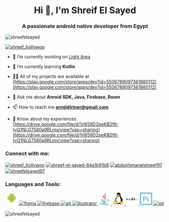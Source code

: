 <h1 align="center">Hi 👋, I'm Shreif El Sayed</h1>
<h3 align="center">A passionate android native developer from Egypt</h3>

<p align="left"> <img src="https://komarev.com/ghpvc/?username=shreefelsayed&label=Profile%20views&color=0e75b6&style=flat" alt="shreefelsayed" /> </p>

<p align="left"> <a href="https://twitter.com/shreef_hollywoo" target="blank"><img src="https://img.shields.io/twitter/follow/shreef_hollywoo?logo=twitter&style=for-the-badge" alt="shreef_hollywoo" /></a> </p>

- 🔭 I’m currently working on [Light Area](https://play.google.com/store/apps/details?id=com.armjld.lightareamanager)

- 🌱 I’m currently learning **Kotlin**

- 👨‍💻 All of my projects are available at [https://play.google.com/store/apps/dev?id=5506789097361980112](https://play.google.com/store/apps/dev?id=5506789097361980112)

- 💬 Ask me about **Anroid SDK, Java, Firebase, Room**

- 📫 How to reach me **armjldtriner@gmail.com**

- 📄 Know about my experiences [https://drive.google.com/file/d/1rl659D2peKB2f6-tyQ1NLG7580a9RLmv/view?usp=sharing](https://drive.google.com/file/d/1rl659D2peKB2f6-tyQ1NLG7580a9RLmv/view?usp=sharing)

<h3 align="left">Connect with me:</h3>
<p align="left">
<a href="https://twitter.com/shreef_hollywoo" target="blank"><img align="center" src="https://raw.githubusercontent.com/rahuldkjain/github-profile-readme-generator/master/src/images/icons/Social/twitter.svg" alt="shreef_hollywoo" height="30" width="40" /></a>
<a href="https://linkedin.com/in/shreef-el-sayed-84a1b91b8" target="blank"><img align="center" src="https://raw.githubusercontent.com/rahuldkjain/github-profile-readme-generator/master/src/images/icons/Social/linked-in-alt.svg" alt="shreef-el-sayed-84a1b91b8" height="30" width="40" /></a>
<a href="https://fb.com/abdulrhmanelshreef97" target="blank"><img align="center" src="https://raw.githubusercontent.com/rahuldkjain/github-profile-readme-generator/master/src/images/icons/Social/facebook.svg" alt="abdulrhmanelshreef97" height="30" width="40" /></a>
<a href="https://instagram.com/shreefelsayed97" target="blank"><img align="center" src="https://raw.githubusercontent.com/rahuldkjain/github-profile-readme-generator/master/src/images/icons/Social/instagram.svg" alt="shreefelsayed97" height="30" width="40" /></a>
</p>

<h3 align="left">Languages and Tools:</h3>
<p align="left"> <a href="https://developer.android.com" target="_blank" rel="noreferrer"> <img src="https://raw.githubusercontent.com/devicons/devicon/master/icons/android/android-original-wordmark.svg" alt="android" width="40" height="40"/> </a> <a href="https://www.figma.com/" target="_blank" rel="noreferrer"> <img src="https://www.vectorlogo.zone/logos/figma/figma-icon.svg" alt="figma" width="40" height="40"/> </a> <a href="https://firebase.google.com/" target="_blank" rel="noreferrer"> <img src="https://www.vectorlogo.zone/logos/firebase/firebase-icon.svg" alt="firebase" width="40" height="40"/> </a> <a href="https://git-scm.com/" target="_blank" rel="noreferrer"> <img src="https://www.vectorlogo.zone/logos/git-scm/git-scm-icon.svg" alt="git" width="40" height="40"/> </a> <a href="https://www.adobe.com/in/products/illustrator.html" target="_blank" rel="noreferrer"> <img src="https://www.vectorlogo.zone/logos/adobe_illustrator/adobe_illustrator-icon.svg" alt="illustrator" width="40" height="40"/> </a> <a href="https://www.java.com" target="_blank" rel="noreferrer"> <img src="https://raw.githubusercontent.com/devicons/devicon/master/icons/java/java-original.svg" alt="java" width="40" height="40"/> </a> <a href="https://www.linux.org/" target="_blank" rel="noreferrer"> <img src="https://raw.githubusercontent.com/devicons/devicon/master/icons/linux/linux-original.svg" alt="linux" width="40" height="40"/> </a> <a href="https://nodejs.org" target="_blank" rel="noreferrer"> <img src="https://raw.githubusercontent.com/devicons/devicon/master/icons/nodejs/nodejs-original-wordmark.svg" alt="nodejs" width="40" height="40"/> </a> <a href="https://www.photoshop.com/en" target="_blank" rel="noreferrer"> <img src="https://raw.githubusercontent.com/devicons/devicon/master/icons/photoshop/photoshop-line.svg" alt="photoshop" width="40" height="40"/> </a> <a href="https://www.adobe.com/products/xd.html" target="_blank" rel="noreferrer"> <img src="https://cdn.worldvectorlogo.com/logos/adobe-xd.svg" alt="xd" width="40" height="40"/> </a> </p>

<p><img align="center" src="https://github-readme-stats.vercel.app/api/top-langs?username=shreefelsayed&show_icons=true&locale=en&layout=compact" alt="shreefelsayed" /></p>

